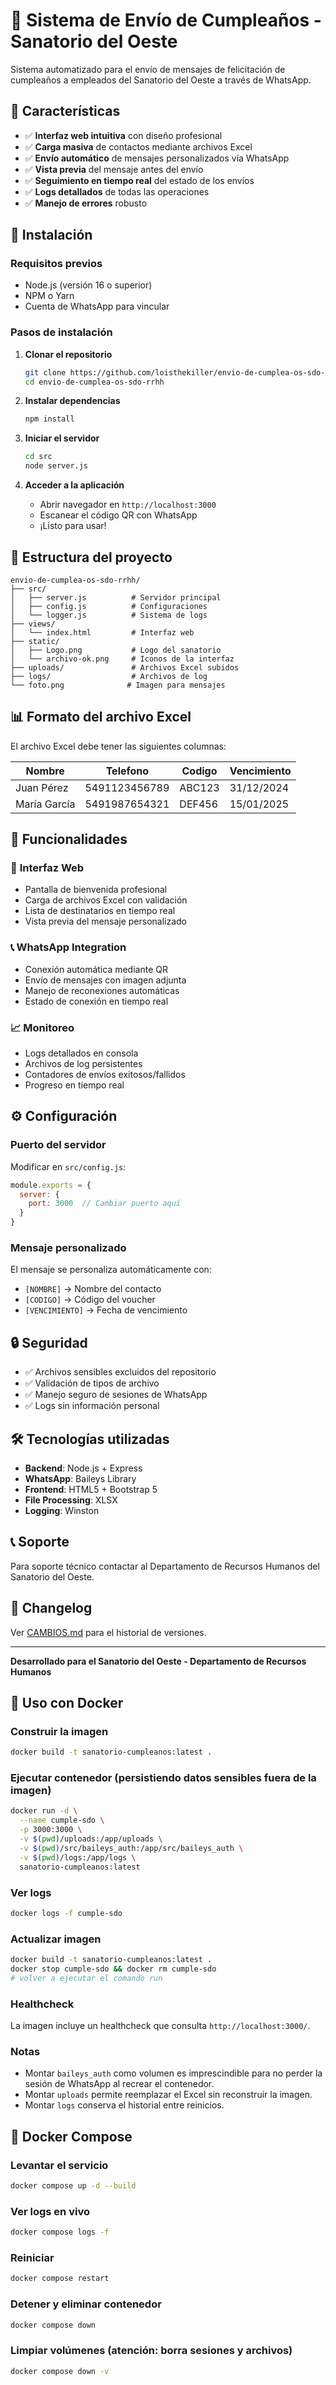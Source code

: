 # 🏥 Sistema de Envío de Cumpleaños - Sanatorio del Oeste

Sistema automatizado para el envío de mensajes de felicitación de cumpleaños a empleados del Sanatorio del Oeste a través de WhatsApp.

## 🎯 Características

- ✅ **Interfaz web intuitiva** con diseño profesional
- ✅ **Carga masiva** de contactos mediante archivos Excel
- ✅ **Envío automático** de mensajes personalizados vía WhatsApp
- ✅ **Vista previa** del mensaje antes del envío
- ✅ **Seguimiento en tiempo real** del estado de los envíos
- ✅ **Logs detallados** de todas las operaciones
- ✅ **Manejo de errores** robusto

## 🚀 Instalación

### Requisitos previos
- Node.js (versión 16 o superior)
- NPM o Yarn
- Cuenta de WhatsApp para vincular

### Pasos de instalación

1. **Clonar el repositorio**
   ```bash
   git clone https://github.com/loisthekiller/envio-de-cumplea-os-sdo-rrhh.git
   cd envio-de-cumplea-os-sdo-rrhh
   ```

2. **Instalar dependencias**
   ```bash
   npm install
   ```

3. **Iniciar el servidor**
   ```bash
   cd src
   node server.js
   ```

4. **Acceder a la aplicación**
   - Abrir navegador en `http://localhost:3000`
   - Escanear el código QR con WhatsApp
   - ¡Listo para usar!

## 📁 Estructura del proyecto

```
envio-de-cumplea-os-sdo-rrhh/
├── src/
│   ├── server.js          # Servidor principal
│   ├── config.js          # Configuraciones
│   └── logger.js          # Sistema de logs
├── views/
│   └── index.html         # Interfaz web
├── static/
│   ├── Logo.png           # Logo del sanatorio
│   └── archivo-ok.png     # Iconos de la interfaz
├── uploads/               # Archivos Excel subidos
├── logs/                  # Archivos de log
└── foto.png              # Imagen para mensajes
```

## 📊 Formato del archivo Excel

El archivo Excel debe tener las siguientes columnas:

| Nombre | Telefono | Codigo | Vencimiento |
|--------|----------|--------|-------------|
| Juan Pérez | 5491123456789 | ABC123 | 31/12/2024 |
| María García | 5491987654321 | DEF456 | 15/01/2025 |

## 🎨 Funcionalidades

### 📱 **Interfaz Web**
- Pantalla de bienvenida profesional
- Carga de archivos Excel con validación
- Lista de destinatarios en tiempo real
- Vista previa del mensaje personalizado

### 📞 **WhatsApp Integration**
- Conexión automática mediante QR
- Envío de mensajes con imagen adjunta
- Manejo de reconexiones automáticas
- Estado de conexión en tiempo real

### 📈 **Monitoreo**
- Logs detallados en consola
- Archivos de log persistentes
- Contadores de envíos exitosos/fallidos
- Progreso en tiempo real

## ⚙️ Configuración

### Puerto del servidor
Modificar en `src/config.js`:
```javascript
module.exports = {
  server: {
    port: 3000  // Cambiar puerto aquí
  }
}
```

### Mensaje personalizado
El mensaje se personaliza automáticamente con:
- `[NOMBRE]` → Nombre del contacto
- `[CODIGO]` → Código del voucher
- `[VENCIMIENTO]` → Fecha de vencimiento

## 🔒 Seguridad

- ✅ Archivos sensibles excluidos del repositorio
- ✅ Validación de tipos de archivo
- ✅ Manejo seguro de sesiones de WhatsApp
- ✅ Logs sin información personal

## 🛠️ Tecnologías utilizadas

- **Backend**: Node.js + Express
- **WhatsApp**: Baileys Library
- **Frontend**: HTML5 + Bootstrap 5
- **File Processing**: XLSX
- **Logging**: Winston

## 📞 Soporte

Para soporte técnico contactar al Departamento de Recursos Humanos del Sanatorio del Oeste.

## 📝 Changelog

Ver [CAMBIOS.md](CAMBIOS.md) para el historial de versiones.

---

**Desarrollado para el Sanatorio del Oeste - Departamento de Recursos Humanos**

## 🐳 Uso con Docker

### Construir la imagen
```bash
docker build -t sanatorio-cumpleanos:latest .
```

### Ejecutar contenedor (persistiendo datos sensibles fuera de la imagen)
```bash
docker run -d \
  --name cumple-sdo \
  -p 3000:3000 \
  -v $(pwd)/uploads:/app/uploads \
  -v $(pwd)/src/baileys_auth:/app/src/baileys_auth \
  -v $(pwd)/logs:/app/logs \
  sanatorio-cumpleanos:latest
```

### Ver logs
```bash
docker logs -f cumple-sdo
```

### Actualizar imagen
```bash
docker build -t sanatorio-cumpleanos:latest .
docker stop cumple-sdo && docker rm cumple-sdo
# volver a ejecutar el comando run
```

### Healthcheck
La imagen incluye un healthcheck que consulta `http://localhost:3000/`.

### Notas
- Montar `baileys_auth` como volumen es imprescindible para no perder la sesión de WhatsApp al recrear el contenedor.
- Montar `uploads` permite reemplazar el Excel sin reconstruir la imagen.
- Montar `logs` conserva el historial entre reinicios.

## 🐳 Docker Compose

### Levantar el servicio
```bash
docker compose up -d --build
```

### Ver logs en vivo
```bash
docker compose logs -f
```

### Reiniciar
```bash
docker compose restart
```

### Detener y eliminar contenedor
```bash
docker compose down
```

### Limpiar volúmenes (atención: borra sesiones y archivos)
```bash
docker compose down -v
```
